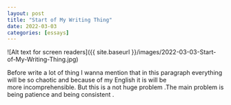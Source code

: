 ```yaml
---
layout: post
title: "Start of My Writing Thing"
date: 2022-03-03
categories: [essays]
---
```

![Alt text for screen readers]({{ site.baseurl }}/images/2022-03-03-Start-of-My-Writing-Thing.jpg)

Before write a lot of thing I wanna mention that in this paragraph everything will be so chaotic and because of my English it is will be more incomprehensible. But this is a not huge problem .The main problem is being patience and being consistent .
